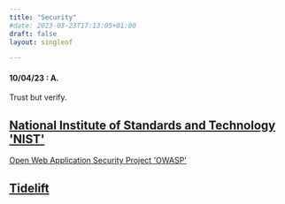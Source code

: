 ```yaml
---
title: "Security"
#date: 2023-03-23T17:13:05+01:00
draft: false
layout: singleof

---
```

#### 10/04/23 : A.

Trust but verify.

[National Institute of Standards and Technology 'NIST'](https://www.nist.gov/)
---
[ Open Web Application Security Project 'OWASP'](https://owasp.org/Top10/)

[Tidelift](https://tidelift.com/)
---